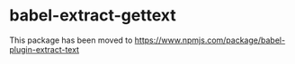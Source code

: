 # babel-extract-gettext
This package has been moved to https://www.npmjs.com/package/babel-plugin-extract-text